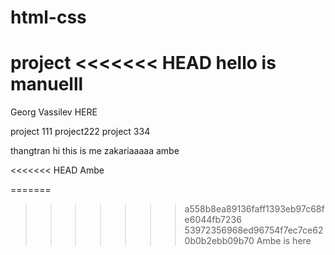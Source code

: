 # html-css
project
<<<<<<< HEAD
hello is manuelll
=======

Georg Vassilev HERE

project 111
project222
project 334

thangtran
hi this is me zakariaaaaa
ambe

<<<<<<< HEAD
Ambe

=======
>>>>>>> a558b8ea89136faff1393eb97c68fe6044fb7236
>>>>>>> 53972356968ed96754f7ec7ce620b0b2ebb09b70
Ambe is here
